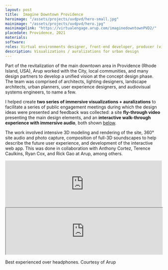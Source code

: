 ```yaml
---
layout: post
title:  Imagine Downtown Providence
heroimage: "/assets/projects/uvdpvd/hero-small.jpg"
mainimage: "/assets/projects/uvdpvd/hero.jpg"
mainimagelink: "https://virtualengage.arup.com/imaginedowntownPVD2/"
placedate: Providence, 2021
materials:
software: 
roles: Virtual environments designer, front-end developer, producer (visualization, modeling, animation, rendering, sound design, post processing).
description: Visualizations / auralizations for urban design
---
```


<div class="project-narrative">
<p>Part of the revitalization of the main downtown area in Providence (Rhode Island, USA), Arup worked with the City, local communities, and many design partners to develop a unified vision at the concept design phase. The team was comprised of architects, lighting designers, landscape architects, urban planners, user experience designers, and audiovisual systems engineers, to name a few.</p>

<p>I helped create <b>two series of immersive visualizations + auralizations</b> to facilitate a series of public engagement meetings during which the design ideas were presented and feedback was collected: a site <b>fly-through video</b> presenting the main design elements, and an <b>interactive walk-through experience with immersive audio</b>, both shown <a href="#media">below</a>.</p>

<p>The work involved intensive 3D modeling and rendering of the site, 360° site audio and photo capture, composition of full-3D soundscapes to help describe the future user experience, and development of the interactive web app. This was done in collaboration with Anthony Cortez, Terence Caulkins, Ryan Cox, and Rick Gao at Arup, among others.</p>

</div>

<div class="project-specifics">
</div>

<div class="project-media"><a name="media"></a>
<div class="video-container"><iframe width="100%" src="https://www.youtube.com/embed/Lsn8WPd29RE" frameborder="0" allow="accelerometer; autoplay; clipboard-write; encrypted-media; gyroscope; picture-in-picture" allowfullscreen></iframe></div>

<div class="video-container"><iframe width="100%" src="https://virtualengage.arup.com/de2419791bce633d3651a85de79df0e6/"></iframe></div>

<p class="inline-descr">Best experienced over headphones. Courtesy of Arup</p>
